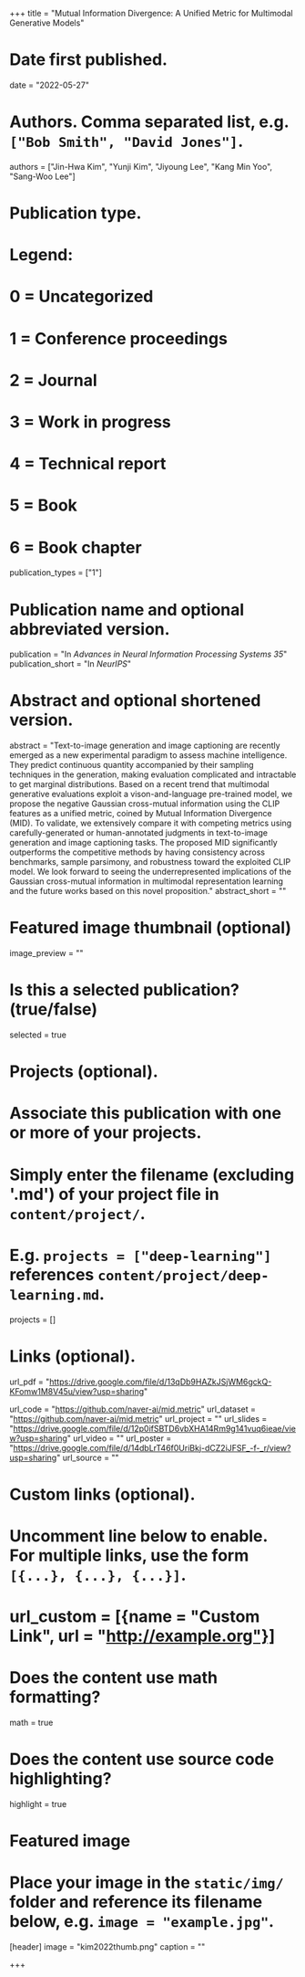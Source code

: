 +++
title = "Mutual Information Divergence: A Unified Metric for Multimodal Generative Models"

# Date first published.
date = "2022-05-27"

# Authors. Comma separated list, e.g. `["Bob Smith", "David Jones"]`.
authors = ["Jin-Hwa Kim", "Yunji Kim", "Jiyoung Lee", "Kang Min Yoo", "Sang-Woo Lee"]

# Publication type.
# Legend:
# 0 = Uncategorized
# 1 = Conference proceedings
# 2 = Journal
# 3 = Work in progress
# 4 = Technical report
# 5 = Book
# 6 = Book chapter
publication_types = ["1"]

# Publication name and optional abbreviated version.
publication = "In *Advances in Neural Information Processing Systems 35*"
publication_short = "In *NeurIPS*"

# Abstract and optional shortened version.
abstract = "Text-to-image generation and image captioning are recently emerged as a new experimental paradigm to assess machine intelligence. They predict continuous quantity accompanied by their sampling techniques in the generation, making evaluation complicated and intractable to get marginal distributions. Based on a recent trend that multimodal generative evaluations exploit a vison-and-language pre-trained model, we propose the negative Gaussian cross-mutual information using the CLIP features as a unified metric, coined by Mutual Information Divergence (MID). To validate, we extensively compare it with competing metrics using carefully-generated or human-annotated judgments in text-to-image generation and image captioning tasks. The proposed MID significantly outperforms the competitive methods by having consistency across benchmarks, sample parsimony, and robustness toward the exploited CLIP model. We look forward to seeing the underrepresented implications of the Gaussian cross-mutual information in multimodal representation learning and the future works based on this novel proposition."
abstract_short = ""

# Featured image thumbnail (optional)
image_preview = ""

# Is this a selected publication? (true/false)
selected = true

# Projects (optional).
#   Associate this publication with one or more of your projects.
#   Simply enter the filename (excluding '.md') of your project file in `content/project/`.
#   E.g. `projects = ["deep-learning"]` references `content/project/deep-learning.md`.
projects = []

# Links (optional).
url_pdf = "https://drive.google.com/file/d/13qDb9HAZkJSjWM6gckQ-KFomw1M8V45u/view?usp=sharing"
<!-- url_preprint = "http://arxiv.org/abs/2205.13445" -->
url_code = "https://github.com/naver-ai/mid.metric"
url_dataset = "https://github.com/naver-ai/mid.metric"
url_project = ""
url_slides = "https://drive.google.com/file/d/12p0ifSBTD6vbXHA14Rm9g141vuq6ieae/view?usp=sharing"
url_video = ""
url_poster = "https://drive.google.com/file/d/14dbLrT46f0UriBkj-dCZ2iJFSF_-f-_r/view?usp=sharing"
url_source = ""

# Custom links (optional).
#   Uncomment line below to enable. For multiple links, use the form `[{...}, {...}, {...}]`.
# url_custom = [{name = "Custom Link", url = "http://example.org"}]

# Does the content use math formatting?
math = true

# Does the content use source code highlighting?
highlight = true

# Featured image
# Place your image in the `static/img/` folder and reference its filename below, e.g. `image = "example.jpg"`.
[header]
image = "kim2022thumb.png"
caption = ""

+++
